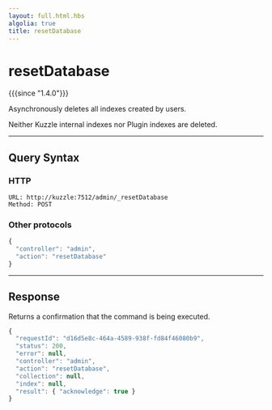```yaml
---
layout: full.html.hbs
algolia: true
title: resetDatabase
---
```


# resetDatabase

{{{since "1.4.0"}}}

Asynchronously deletes all indexes created by users. 

Neither Kuzzle internal indexes nor Plugin indexes are deleted.

---

## Query Syntax

### HTTP

```http
URL: http://kuzzle:7512/admin/_resetDatabase
Method: POST
```

### Other protocols


```js
{
  "controller": "admin",
  "action": "resetDatabase"
}
```

---

## Response

Returns a confirmation that the command is being executed.

```js
{
  "requestId": "d16d5e8c-464a-4589-938f-fd84f46080b9",
  "status": 200,
  "error": null,
  "controller": "admin",
  "action": "resetDatabase",
  "collection": null,
  "index": null,
  "result": { "acknowledge": true }
}
```
